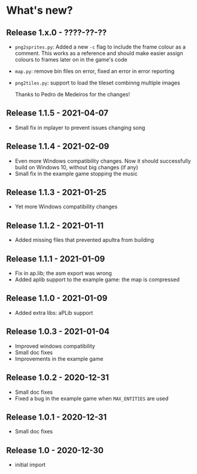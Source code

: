 # What's new?

## Release 1.x.0 - ????-??-??

 - `png2sprites.py`: Added a new `-c` flag to include the frame colour as
   a comment. This works as a reference and should make easier assign colours
   to frames later on in the game's code
 - `map.py`: remove bin files on error, fixed an error in error reporting
 - `png2tiles.py`: support to load the tileset combinng multiple images

   Thanks to Pedro de Medeiros for the changes!

## Release 1.1.5 - 2021-04-07

 - Small fix in mplayer to prevent issues changing song

## Release 1.1.4 - 2021-02-09

 - Even more Windows compatibility changes. Now it should successfully build on
   Windows 10, without big changes (if any)
 - Small fix in the example game stopping the music

## Release 1.1.3 - 2021-01-25

 - Yet more Windows compatibility changes

## Release 1.1.2 - 2021-01-11

 - Added missing files that prevented apultra from building

## Release 1.1.1 - 2021-01-09

 - Fix in ap.lib; the asm export was wrong
 - Added aplib support to the example game: the map is compressed

## Release 1.1.0 - 2021-01-09

 - Added extra libs: aPLib support

## Release 1.0.3 - 2021-01-04

 - Improved windows compatibility
 - Small doc fixes
 - Improvements in the example game

## Release 1.0.2 - 2020-12-31

  - Small doc fixes
  - Fixed a bug in the example game when `MAX_ENTITIES` are used

## Release 1.0.1 - 2020-12-31

  - Small doc fixes

## Release 1.0 - 2020-12-30

  - initial import

